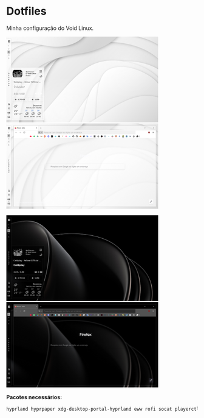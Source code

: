 # Dotfiles
Minha configuração do Void Linux.

<p float="left">
  <img src="assets/light.png" width="400" />
  <img src="assets/firefoxl.png" width="400" />
</p>



<p float="left">
  <img src="assets/dark.png" width="400" />
  <img src="assets/firefoxd.png" width="400" />
</p>

**Pacotes necessários:**

```bash
hyprland hyprpaper xdg-desktop-portal-hyprland eww rofi socat playerctl pipewire python3 python3-dbus python3-gobject python3-requests
```
